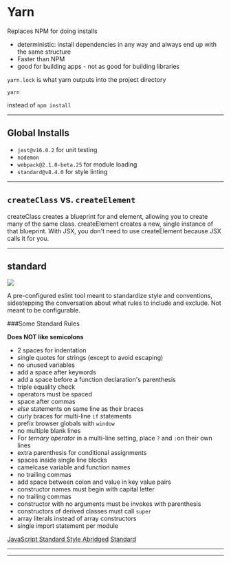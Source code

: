 # Yarn
Replaces NPM for doing installs

* deterministic: install dependencies in any way and always end up with the same structure
* Faster than NPM
* good for building apps - not as good for building libraries

`yarn.lock` is what yarn outputs into the project directory

    yarn

instead of `npm install`

___

## Global Installs

* `jest@v16.0.2` for unit testing
* `nodemon`
* `webpack@2.1.0-beta.25` for module loading
* `standard@v8.4.0` for style linting

___

## `createClass` vs. `createElement`
createClass creates a blueprint for and element, allowing you to create many of the same class.
createElement creates a new, single instance of that blueprint. With JSX, you don't need to use createElement because JSX calls it for you.

___

## standard
![](https://camo.githubusercontent.com/41830215b4097f57cd7780ad127fb0917fc8f818/68747470733a2f2f63646e2e7261776769742e636f6d2f6665726f73732f7374616e646172642f6d61737465722f737469636b65722e737667)

A pre-configured eslint tool meant to standardize style and conventions, sidestepping the conversation about what rules to include and exclude. Not meant to be configurable.

###Some Standard Rules

**Does NOT like semicolons**

* 2 spaces for indentation
* single quotes for strings (except to avoid escaping)
* no unused variables
* add a space after keywords
* add a space before a function declaration's parenthesis
* triple equality check
* operators must be spaced
* space after commas
* *else* statements on same line as their braces
* curly braces for multi-line `if` statements
* prefix browser globals with `window`
* no multiple blank lines
* For *ternary operator* in a multi-line setting, place `?` and `:`on their own lines
* extra parenthesis for conditional assignments
* spaces inside single line blocks
* camelcase variable and function names
* no trailing commas
* add space between colon and value in key value pairs
* constructor names must begin with capital letter
* no trailing commas
* constructor with no arguments must be invokes with parenthesis
* constructors of derived classes must call `super`
* array literals instead of array constructors
* single import statement per module

[JavaScript Standard Style Abridged](https://github.com/feross/standard/blob/master/RULES.md#javascript-standard-style)
[Standard](https://github.com/feross/standard)


___














___


